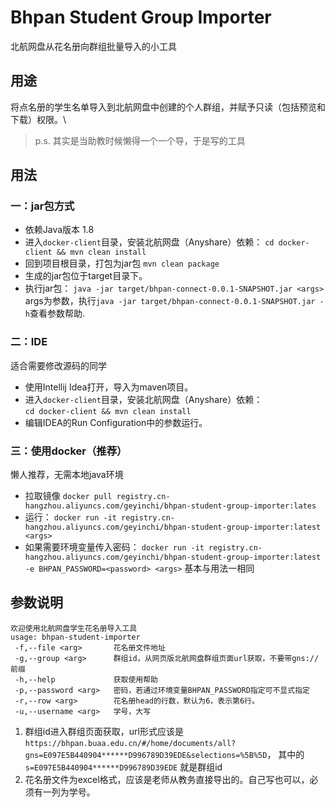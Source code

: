 # Bhpan Student Group Importer
北航网盘从花名册向群组批量导入的小工具

## 用途
将点名册的学生名单导入到北航网盘中创建的个人群组，并赋予只读（包括预览和下载）权限。\
> p.s. 其实是当助教时候懒得一个一个导，于是写的工具
## 用法
### 一：jar包方式
* 依赖Java版本 1.8
* 进入`docker-client`目录，安装北航网盘（Anyshare）依赖：
`cd docker-client && mvn clean install`
* 回到项目根目录，打包为jar包
`mvn clean package`
* 生成的jar包位于target目录下。
* 执行jar包：
`java -jar target/bhpan-connect-0.0.1-SNAPSHOT.jar <args>`
args为参数，执行`java -jar target/bhpan-connect-0.0.1-SNAPSHOT.jar -h`查看参数帮助.
### 二：IDE
适合需要修改源码的同学
* 使用Intellij Idea打开，导入为maven项目。
* 进入`docker-client`目录，安装北航网盘（Anyshare）依赖：\
    `cd docker-client && mvn clean install`
* 编辑IDEA的Run Configuration中的参数运行。
### 三：使用docker（推荐）
懒人推荐，无需本地java环境
* 拉取镜像
`docker pull registry.cn-hangzhou.aliyuncs.com/geyinchi/bhpan-student-group-importer:lates`
* 运行：
`docker run -it registry.cn-hangzhou.aliyuncs.com/geyinchi/bhpan-student-group-importer:latest <args>`
* 如果需要环境变量传入密码：
`docker run -it registry.cn-hangzhou.aliyuncs.com/geyinchi/bhpan-student-group-importer:latest -e BHPAN_PASSWORD=<password> <args>`
基本与用法一相同
## 参数说明

    欢迎使用北航网盘学生花名册导入工具
    usage: bhpan-student-importer
     -f,--file <arg>       花名册文件地址
     -g,--group <arg>      群组id，从网页版北航网盘群组页面url获取，不要带gns://前缀
     -h,--help             获取使用帮助
     -p,--password <arg>   密码，若通过环境变量BHPAN_PASSWORD指定可不显式指定
     -r,--row <arg>        花名册head的行数，默认为6，表示第6行。
     -u,--username <arg>   学号，大写

1. 群组id进入群组页面获取，url形式应该是 `https://bhpan.buaa.edu.cn/#/home/documents/all?gns=E097E5B440904******D996789D39EDE&selections=%5B%5D`， 其中的 `s=E097E5B440904******D996789D39EDE` 就是群组id
2. 花名册文件为excel格式，应该是老师从教务直接导出的。自己写也可以，必须有一列为学号。